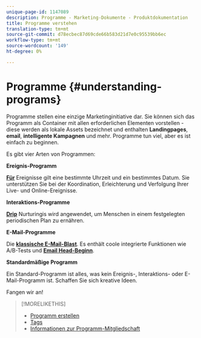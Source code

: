 ```yaml
---
unique-page-id: 1147089
description: Programme - Marketing-Dokumente - Produktdokumentation
title: Programme verstehen
translation-type: tm+mt
source-git-commit: d78ecbec87d69cde66b583d21d7e0c95539bb6ec
workflow-type: tm+mt
source-wordcount: '149'
ht-degree: 0%

---
```



# Programme {#understanding-programs}

Programme stellen eine einzige Marketinginitiative dar. Sie können sich das Programm als Container mit allen erforderlichen Elementen vorstellen - diese werden als lokale Assets bezeichnet und enthalten **Landingpages**, **email**, **intelligente Kampagnen** und mehr. Programme tun viel, aber es ist einfach zu beginnen.

Es gibt vier Arten von Programmen:

**Ereignis-Programm**

**[Für](/help/marketo/product-docs/demand-generation/events/understanding-events/understanding-event-programs.md)** Ereignisse gilt eine bestimmte Uhrzeit und ein bestimmtes Datum. Sie unterstützen Sie bei der Koordination, Erleichterung und Verfolgung Ihrer Live- und Online-Ereignisse.

**Interaktions-Programme**

**[Drip](/help/marketo/product-docs/email-marketing/drip-nurturing/creating-an-engagement-program/understanding-engagement-programs.md)** Nurturingis wird angewendet, um Menschen in einem festgelegten periodischen Plan zu ernähren.

**E-Mail-Programme**

Die **[klassische E-Mail-Blast](/help/marketo/product-docs/email-marketing/email-programs/creating-an-email-program/understanding-email-programs.md)**. Es enthält coole integrierte Funktionen wie A/B-Tests und **[Email Head-Beginn](/help/marketo/product-docs/email-marketing/email-programs/email-program-actions/head-start-for-email-programs.md)**.

**Standardmäßige Programm**

Ein Standard-Programm ist alles, was kein Ereignis-, Interaktions- oder E-Mail-Programm ist. Schaffen Sie sich kreative Ideen.

Fangen wir an!

>[!MORELIKETHIS]
>
>* [Programm erstellen](/help/marketo/product-docs/email-marketing/email-programs/creating-an-email-program/create-an-email-program.md)
>* [Tags](/help/marketo/product-docs/core-marketo-concepts/programs/working-with-programs/understanding-tags.md)
>* [Informationen zur Programm-Mitgliedschaft](/help/marketo/product-docs/core-marketo-concepts/programs/creating-programs/understanding-program-membership.md)

